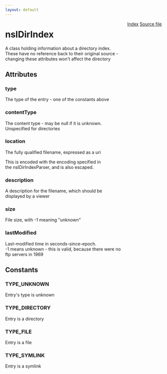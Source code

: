 ```yaml
---
layout: default
---
```

<div class='links' style='float:right'><a href="../index.html">Index</a>
<a href="http://dxr.mozilla.org/mozilla-central/source/netwerk/streamconv/public/nsIDirIndex.idl">Source file</a>
</div>

# nsIDirIndex #
 A class holding information about a directory index.  
These have no reference back to their original source -  
changing these attributes won't affect the directory  
  

## Attributes ##

### type ###
  
The type of the entry - one of the constants above  
  

### contentType ###
  
The content type - may be null if it is unknown.  
Unspecified for directories  
  

### location ###
  
The fully qualified filename, expressed as a uri  
  
This is encoded with the encoding specified in  
the nsIDirIndexParser, and is also escaped.  
  

### description ###
  
A description for the filename, which should be  
displayed by a viewer  
  

### size ###
  
File size, with -1 meaning "unknown"  
  

### lastModified ###
  
Last-modified time in seconds-since-epoch.  
-1 means unknown - this is valid, because there were no  
ftp servers in 1969  
  

## Constants ##

### TYPE_UNKNOWN ###
  
Entry's type is unknown  
  

### TYPE_DIRECTORY ###
  
Entry is a directory  
  

### TYPE_FILE ###
  
Entry is a file  
  

### TYPE_SYMLINK ###
  
Entry is a symlink  
  
